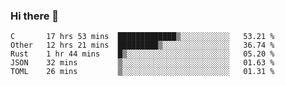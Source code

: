 ### Hi there 👋

<!--
**WShiBin/WShiBin** is a ✨ _special_ ✨ repository because its `README.md` (this file) appears on your GitHub profile.

Here are some ideas to get you started:

- 🔭 I’m currently working on ...
- 🌱 I’m currently learning ...
- 👯 I’m looking to collaborate on ...
- 🤔 I’m looking for help with ...
- 💬 Ask me about ...
- 📫 How to reach me: ...
- 😄 Pronouns: ...
- ⚡ Fun fact: ...
-->

<!--START_SECTION:waka-->
```text
C       17 hrs 53 mins  █████████████▒░░░░░░░░░░░   53.21 % 
Other   12 hrs 21 mins  █████████▒░░░░░░░░░░░░░░░   36.74 % 
Rust    1 hr 44 mins    █▒░░░░░░░░░░░░░░░░░░░░░░░   05.20 % 
JSON    32 mins         ▒░░░░░░░░░░░░░░░░░░░░░░░░   01.63 % 
TOML    26 mins         ▒░░░░░░░░░░░░░░░░░░░░░░░░   01.31 % 
```
<!--END_SECTION:waka-->
